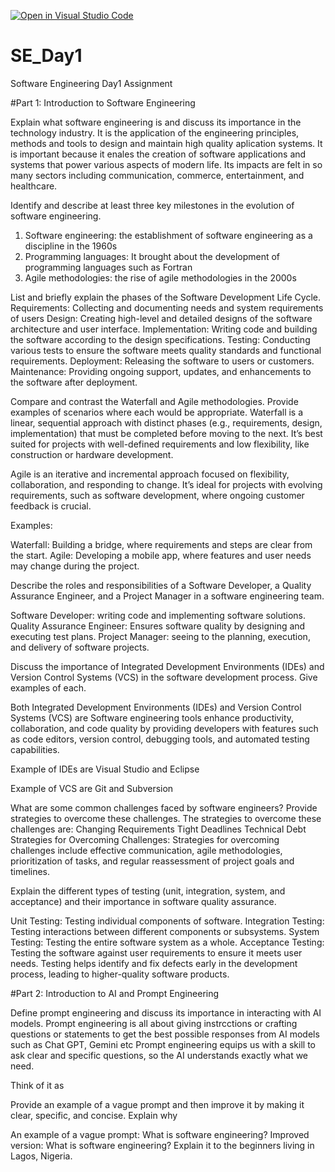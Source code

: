 [![Open in Visual Studio Code](https://classroom.github.com/assets/open-in-vscode-2e0aaae1b6195c2367325f4f02e2d04e9abb55f0b24a779b69b11b9e10269abc.svg)](https://classroom.github.com/online_ide?assignment_repo_id=15614367&assignment_repo_type=AssignmentRepo)
# SE_Day1
Software Engineering Day1 Assignment

#Part 1: Introduction to Software Engineering

Explain what software engineering is and discuss its importance in the technology industry.
It is the application of the engineering principles, methods and tools to design and maintain high quality aplication systems.
It is important because it enales the creation of software applications and systems that power various aspects of modern life. Its impacts are felt in so many sectors including communication, commerce, entertainment, and healthcare.


Identify and describe at least three key milestones in the evolution of software engineering.
1. Software engineering: the establishment of software engineering as a discipline in the 1960s
2. Programming languages: It brought about the development of programming languages such as Fortran
3. Agile methodologies: the rise of agile methodologies in the 2000s



List and briefly explain the phases of the Software Development Life Cycle.
Requirements: Collecting  and documenting needs and system requirements of users
Design: Creating high-level and detailed designs of the software architecture and user interface.
Implementation: Writing code and building the software according to the design specifications.
Testing: Conducting various tests to ensure the software meets quality standards and functional requirements.
Deployment: Releasing the software to users or customers.
Maintenance: Providing ongoing support, updates, and enhancements to the software after deployment.

Compare and contrast the Waterfall and Agile methodologies. Provide examples of scenarios where each would be appropriate.
Waterfall is a linear, sequential approach with distinct phases (e.g., requirements, design, implementation) that must be completed before moving to the next. It’s best suited for projects with well-defined requirements and low flexibility, like construction or hardware development.

Agile is an iterative and incremental approach focused on flexibility, collaboration, and responding to change. It’s ideal for projects with evolving requirements, such as software development, where ongoing customer feedback is crucial.

Examples:

Waterfall: Building a bridge, where requirements and steps are clear from the start.
Agile: Developing a mobile app, where features and user needs may change during the project.







Describe the roles and responsibilities of a Software Developer, a Quality Assurance Engineer, and a Project Manager in a software engineering team.

Software Developer: writing code and implementing software solutions.
Quality Assurance Engineer: Ensures software quality by designing and executing test plans.
Project Manager: seeing to the planning, execution, and delivery of software projects.
  





Discuss the importance of Integrated Development Environments (IDEs) and Version Control Systems (VCS) in the software development process. Give examples of each.

Both Integrated Development Environments (IDEs) and Version Control Systems (VCS) are Software engineering tools enhance productivity, collaboration, and code quality by providing developers with features such as code editors, version control, debugging tools, and automated testing capabilities.

Example of IDEs are Visual Studio and Eclipse

Example of VCS are  Git and Subversion

  



What are some common challenges faced by software engineers? Provide strategies to overcome these challenges.
The strategies to overcome these challenges are:
Changing Requirements
Tight Deadlines
Technical Debt
Strategies for Overcoming Challenges: Strategies for overcoming challenges include effective communication, agile methodologies, prioritization of tasks, and regular reassessment of project goals and timelines.


Explain the different types of testing (unit, integration, system, and acceptance) and their importance in software quality assurance.

Unit Testing: Testing individual components of software.
Integration Testing: Testing interactions between different components or subsystems.
System Testing: Testing the entire software system as a whole.
Acceptance Testing: Testing the software against user requirements to ensure it meets user needs.
Testing helps identify and fix defects early in the development process, leading to higher-quality software products.


#Part 2: Introduction to AI and Prompt Engineering


Define prompt engineering and discuss its importance in interacting with AI models.
Prompt engineering is all about giving instrcctions or crafting questions or statements to get the best possible responses from AI models such as Chat GPT, Gemini etc
Prompt engineering equips us with a  skill to ask clear and specific questions, so the AI understands exactly what we need.

Think of it as 



Provide an example of a vague prompt and then improve it by making it clear, specific, and concise. Explain why 


An example of a vague prompt: What is software engineering?
Improved version: What is software engineering? Explain it to the beginners living in Lagos, Nigeria.



